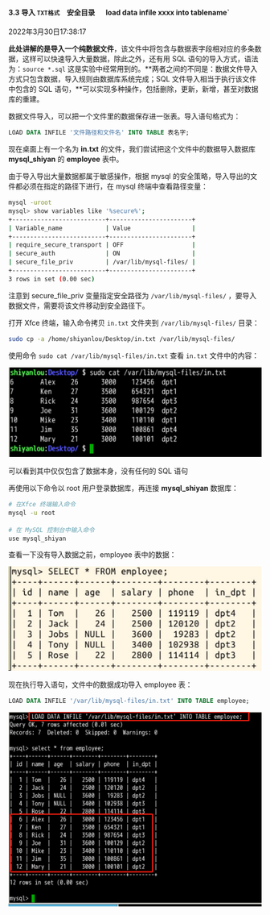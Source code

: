 #### 3.3 导入     `TXT格式  `安全目录`   `load data infile xxxx into tablename`

2022年3月30日17:38:17

**此处讲解的是导入一个纯数据文件**，该文件中将包含与数据表字段相对应的多条数据，这样可以快速导入大量数据，除此之外，还有用 SQL 语句的导入方式，语法为：`source *.sql` 这是实验中经常用到的。**两者之间的不同是：数据文件导入方式只包含数据，导入规则由数据库系统完成；SQL 文件导入相当于执行该文件中包含的 SQL 语句，**可以实现多种操作，包括删除，更新，新增，甚至对数据库的重建。

数据文件导入，可以把一个文件里的数据保存进一张表。导入语句格式为：

```sql
LOAD DATA INFILE '文件路径和文件名' INTO TABLE 表名字;
```

现在桌面上有一个名为 **in.txt** 的文件，我们尝试把这个文件中的数据导入数据库 **mysql_shiyan** 的 **employee** 表中。

由于导入导出大量数据都属于敏感操作，根据 mysql 的安全策略，导入导出的文件都必须在指定的路径下进行，在 mysql 终端中查看路径变量：

```bash
mysql -uroot
mysql> show variables like '%secure%';
+--------------------------+-----------------------+
| Variable_name            | Value                 |
+--------------------------+-----------------------+
| require_secure_transport | OFF                   |
| secure_auth              | ON                    |
| secure_file_priv         | /var/lib/mysql-files/ |
+--------------------------+-----------------------+
3 rows in set (0.00 sec)
```

注意到 secure_file_priv 变量指定安全路径为 `/var/lib/mysql-files/` ，要导入数据文件，需要将该文件移动到安全路径下。

打开 Xfce 终端，输入命令拷贝 `in.txt` 文件夹到 `/var/lib/mysql-files/` 目录：

```bash
sudo cp -a /home/shiyanlou/Desktop/in.txt /var/lib/mysql-files/
```

使用命令 `sudo cat /var/lib/mysql-files/in.txt` 查看 `in.txt` 文件中的内容：

![图片描述](5.4_导入.assets/uid810810-20211104-1635991012117.png)

可以看到其中仅仅包含了数据本身，没有任何的 SQL 语句

再使用以下命令以 root 用户登录数据库，再连接 **mysql_shiyan** 数据库：

```bash
# 在Xfce 终端输入命令
mysql -u root

# 在 MySQL 控制台中输入命令
use mysql_shiyan
```

查看一下没有导入数据之前，employee 表中的数据：

![04](5.4_导入.assets/sql-06-04.png)

现在执行导入语句，文件中的数据成功导入 employee 表：

```sql
LOAD DATA INFILE '/var/lib/mysql-files/in.txt' INTO TABLE employee;
```

![图片描述](5.4_导入.assets/uid810810-20211104-1635990877487.png)






